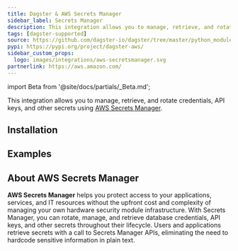 ```yaml
---
title: Dagster & AWS Secrets Manager
sidebar_label: Secrets Manager
description: This integration allows you to manage, retrieve, and rotate credentials, API keys, and other secrets using AWS Secrets Manager.
tags: [dagster-supported]
source: https://github.com/dagster-io/dagster/tree/master/python_modules/libraries/dagster-aws
pypi: https://pypi.org/project/dagster-aws/
sidebar_custom_props:
  logo: images/integrations/aws-secretsmanager.svg
partnerlink: https://aws.amazon.com/
---
```


import Beta from '@site/docs/partials/\_Beta.md';

<Beta />

This integration allows you to manage, retrieve, and rotate credentials, API keys, and other secrets using [AWS Secrets Manager](https://aws.amazon.com/secrets-manager/).

## Installation

<PackageInstallInstructions packageName="dagster-aws" />

## Examples

<CodeExample path="docs_snippets/docs_snippets/integrations/aws-secretsmanager.py" language="python" />

## About AWS Secrets Manager

**AWS Secrets Manager** helps you protect access to your applications, services, and IT resources without the upfront cost and complexity of managing your own hardware security module infrastructure. With Secrets Manager, you can rotate, manage, and retrieve database credentials, API keys, and other secrets throughout their lifecycle. Users and applications retrieve secrets with a call to Secrets Manager APIs, eliminating the need to hardcode sensitive information in plain text.
